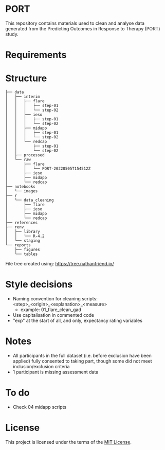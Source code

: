 # PORT

This repository contains materials used to clean and analyse data generated from the Predicting Outcomes in Response to Therapy (PORT) study.

# Requirements

# Structure

```         
├── data
│   ├── interim
│   │   ├── flare
│   │   │   ├── step-01
│   │   │   └── step-02
│   │   ├── ieso
│   │   │   ├── step-01
│   │   │   └── step-02
│   │   ├── midapp
│   │   │   ├── step-01
│   │   │   └── step-02
│   │   └── redcap
│   │       ├── step-01
│   │       └── step-02
│   ├── processed
│   └── raw
│       ├── flare
│       │   └── PORT-20220505T154512Z
│       ├── ieso
│       ├── midapp
│       └── redcap
├── notebooks
│   └── images
├── r
│   └── data_cleaning
│       ├── flare
│       ├── ieso
│       ├── midapp
│       └── redcap
├── references
├── renv
│   ├── library
│   │   └── R-4.2
│   └── staging
└── reports
    ├── figures
    └── tables
```

File tree created using: <https://tree.nathanfriend.io/>

# Style decisions

-   Naming convention for cleaning scripts: \<step\>\_\<origin\>\_\<explanation\>\_\<measure\>
    -   example: 01_flare_clean_gad
-   Use capitalisation in commented code
-   "exp" at the start of all, and only, expectancy rating variables

# Notes

-   All participants in the full dataset (i.e. before exclusion have been applied) fully consented to taking part, though some did not meet inclusion/exclusion criteria
-   1 participant is missing assessment data

# To do

-   Check 04 midapp scripts

# License

This project is licensed under the terms of the [MIT License](https://github.com/McGregor14/port/blob/main/LICENSE).

